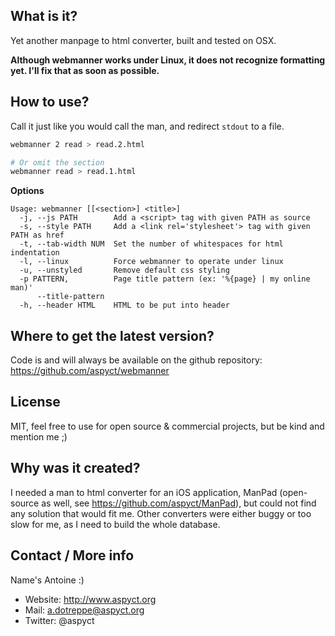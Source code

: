 What is it?
-----------

Yet another manpage to html converter, built and tested on OSX.

**Although webmanner works under Linux, it does not recognize formatting yet. I'll fix that as soon as possible.**

How to use?
-----------

Call it just like you would call the man, and redirect `stdout` to a file.

```bash
webmanner 2 read > read.2.html

# Or omit the section
webmanner read > read.1.html
```

**Options**

```
Usage: webmanner [[<section>] <title>]
  -j, --js PATH        Add a <script> tag with given PATH as source
  -s, --style PATH     Add a <link rel='stylesheet'> tag with given PATH as href
  -t, --tab-width NUM  Set the number of whitespaces for html indentation
  -l, --linux          Force webmanner to operate under linux
  -u, --unstyled       Remove default css styling
  -p PATTERN,          Page title pattern (ex: '%{page} | my online man)'
      --title-pattern
  -h, --header HTML    HTML to be put into header
```

Where to get the latest version?
--------------------------------

Code is and will always be available on the github repository:
https://github.com/aspyct/webmanner

License
-------

MIT, feel free to use for open source & commercial projects, but be kind and mention me ;)

Why was it created?
-------------------

I needed a man to html converter for an iOS application, ManPad (open-source as well, see https://github.com/aspyct/ManPad), but could not find any solution that would fit me. Other converters were either buggy or too slow for me, as I need to build the whole database.

Contact / More info
-------------------

Name's Antoine :)

- Website: http://www.aspyct.org
- Mail: a.dotreppe@aspyct.org
- Twitter: @aspyct
